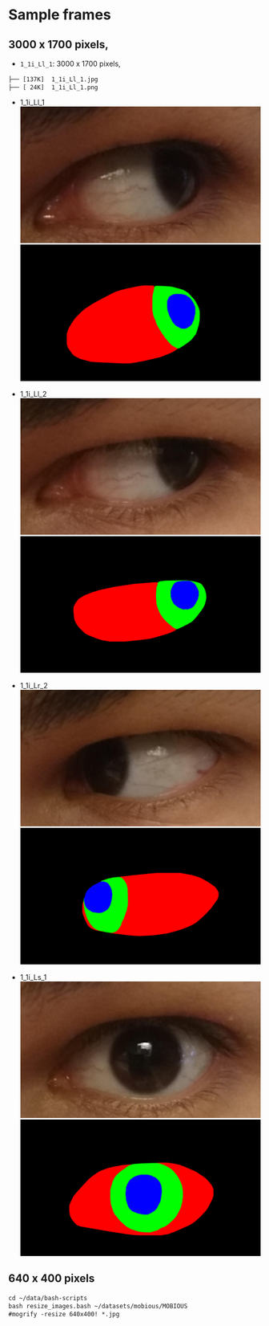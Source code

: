 # Sample frames

## 3000 x 1700 pixels, 
* `1_1i_Ll_1`: 3000 x 1700 pixels, 
```
├── [137K]  1_1i_Ll_1.jpg
├── [ 24K]  1_1i_Ll_1.png
```
* 1_1i_Ll_1
![fig](test3000x1700/images/1_1i_Ll_1.jpg)
![fig](test3000x1700/masks/1_1i_Ll_1.png)

* 1_1i_Ll_2
![fig](test3000x1700/images/1_1i_Ll_2.jpg)
![fig](test3000x1700/masks/1_1i_Ll_2.png)

* 1_1i_Lr_2
![fig](test3000x1700/images/1_1i_Lr_2.jpg)
![fig](test3000x1700/masks/1_1i_Lr_2.png)

* 1_1i_Ls_1
![fig](test3000x1700/images/1_1i_Ls_1.jpg)
![fig](test3000x1700/masks/1_1i_Ls_1.png)

## 640 x 400 pixels
```
cd ~/data/bash-scripts
bash resize_images.bash ~/datasets/mobious/MOBIOUS
#mogrify -resize 640x400! *.jpg 
```
